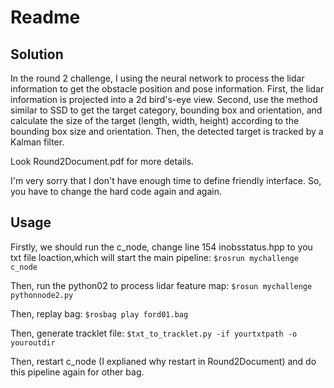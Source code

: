 # Readme

## Solution

In the round 2 challenge, I using the neural network to process the lidar information to
get the obstacle position and pose information. First, the lidar information is projected into
a 2d bird's-eye view. Second, use the method similar to SSD to get the target category,
bounding box and orientation, and calculate the size of the target (length, width, height)
according to the bounding box size and orientation. Then, the detected target is tracked by
a Kalman filter.

Look Round2Document.pdf for more details.

I'm very sorry that I don't have enough time to define friendly interface. So, you have to change the hard code again and again.

## Usage
Firstly, we should run the c_node, change line 154 inobsstatus.hpp to you txt file loaction,which will start the main pipeline:
`$rosrun mychallenge c_node`

Then, run the python02 to process lidar feature map:
`$rosun mychallenge pythonnode2.py`

Then, replay bag:
`$rosbag play ford01.bag`

Then, generate tracklet file:
`$txt_to_tracklet.py -if yourtxtpath -o youroutdir`

Then, restart c_node (I explianed why restart in Round2Document) and do this pipeline again for other bag.


